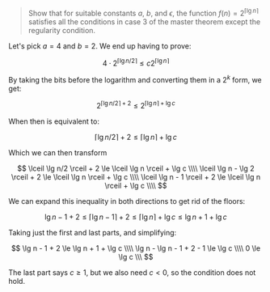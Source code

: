 > Show that for suitable constants $a$, $b$, and $\epsilon$, the function $f(n)
> = 2^{\lceil \lg n \rceil}$ satisfies all the conditions in case 3 of the
> master theorem except the regularity condition.

Let's pick $a = 4$ and $b = 2$. We end up having to prove:

$$ 4 \cdot 2^{\lceil \lg n/2 \rceil} \le c2^{\lceil \lg n \rceil} $$

By taking the bits before the logarithm and converting them in a $2^k$ form, we
get:

$$ 2^{\lceil \lg n/2 \rceil + 2} \le 2^{\lceil \lg n \rceil + \lg c} $$

When then is equivalent to:

$$ \lceil \lg n/2 \rceil + 2 \le \lceil \lg n \rceil + \lg c $$

Which we can then transform

$$
  \lceil \lg n/2 \rceil + 2 \le \lceil \lg n \rceil + \lg c \\\\
  \lceil \lg n - \lg 2 \rceil + 2 \le \lceil \lg n \rceil + \lg c \\\\
  \lceil \lg n - 1 \rceil + 2 \le \lceil \lg n \rceil + \lg c \\\\
$$

We can expand this inequality in both directions to get rid of the floors:

$$
  \lg n - 1 + 2 \le \lceil \lg n - 1 \rceil + 2 \le \lceil \lg n \rceil + \lg c \le \lg n + 1 + \lg c
$$

Taking just the first and last parts, and simplifying:

$$
  \lg n - 1 + 2 \le \lg n + 1 + \lg c \\\\
  \lg n - \lg n - 1 + 2 - 1 \le \lg c \\\\
  0 \le \lg c \\\
$$

The last part says $c \ge 1$, but we also need $c < 0$, so the condition does
not hold.
